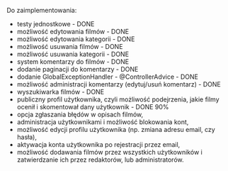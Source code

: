 Do zaimplementowania:

 - testy jednostkowe - DONE
 - możliwość edytowania filmów - DONE
 - możliwość edytowania kategorii - DONE
 - możliwość usuwania filmów - DONE
 - możliwość usuwania kategorii - DONE
 - system komentarzy do filmów - DONE
 - dodanie paginacji do komentarzy - DONE
 - dodanie GlobalExceptionHandler - @ControllerAdvice - DONE
 - możliwość administracji komentarzy (edytuj/usuń komentarz) - DONE
 - wyszukiwarka filmów - DONE
 - publiczny profil użytkownika, czyli możliwość podejrzenia, jakie filmy ocenił i skomentował dany użytkownik - DONE 90%
 - opcja zgłaszania błędów w opisach filmów,
 - administracja użytkownikami i możliwość blokowania kont,
 - możliwość edycji profilu użytkownika (np. zmiana adresu email, czy hasła),
 - aktywacja konta użytkownika po rejestracji przez email,
 - możliwość dodawania filmów przez wszystkich użytkowników i zatwierdzanie ich przez redaktorów, lub administratorów.